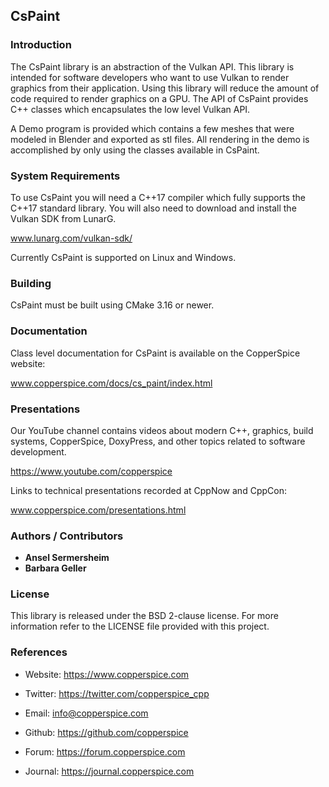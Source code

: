 ## CsPaint

### Introduction

The CsPaint library is an abstraction of the Vulkan API. This library is intended for software developers who want to
use Vulkan  to render graphics from their application. Using this library will reduce the amount of code required to
render graphics on a GPU. The API of CsPaint provides C++ classes which encapsulates the low level Vulkan API.

A Demo program is provided which contains a few meshes that were modeled in Blender and exported as stl files.  All
rendering in the demo is accomplished by only using the classes available in CsPaint.


### System Requirements

To use CsPaint you will need a C++17 compiler which fully supports the C++17 standard library. You will also need to
download and install the Vulkan SDK from LunarG.

www.lunarg.com/vulkan-sdk/


Currently CsPaint is supported on Linux and Windows.


### Building

CsPaint must be built using CMake 3.16 or newer.


### Documentation

Class level documentation for CsPaint is available on the CopperSpice website:

www.copperspice.com/docs/cs_paint/index.html


### Presentations

Our YouTube channel contains videos about modern C++, graphics, build systems, CopperSpice, DoxyPress, and other
topics related to software development.

https://www.youtube.com/copperspice


Links to technical presentations recorded at CppNow and CppCon:

www.copperspice.com/presentations.html


### Authors / Contributors

* **Ansel Sermersheim**
* **Barbara Geller**


### License

This library is released under the BSD 2-clause license. For more information refer to the LICENSE file provided with
this project.


### References

* Website:  https://www.copperspice.com
* Twitter:  https://twitter.com/copperspice_cpp
* Email:    info@copperspice.com

* Github:   https://github.com/copperspice

* Forum:    https://forum.copperspice.com
* Journal:  https://journal.copperspice.com
